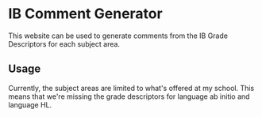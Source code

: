 # IB Comment Generator

This website can be used to generate comments from the IB Grade Descriptors for each subject area.

## Usage

Currently, the subject areas are limited to what's offered at my school.  This means that we're missing the grade descriptors for language ab initio and language HL.